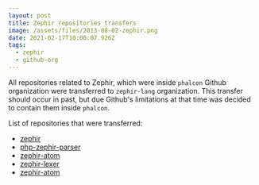 ```yaml
---
layout: post
title: Zephir repositories transfers
image: /assets/files/2013-08-02-zephir.png
date: 2021-02-17T10:00:07.926Z
tags:
  - zephir
  - github-org
---
```


All repositories related to Zephir, which were inside `phalcon` Github organization were transferred to `zephir-lang` organization. 
This transfer should occur in past, but due Github's limitations at that time was decided to contain them inside `phalcon`.

List of repositories that were transferred:

* [zephir](https://github.com/zephir-lang/zephir)
* [php-zephir-parser](https://github.com/zephir-lang/php-zephir-parser)
* [zephir-atom](https://github.com/zephir-lang/zephir-atom)
* [zephir-lexer](https://github.com/zephir-lang/zephir-lexer)
* [zephir-atom](https://github.com/zephir-lang/zephir-atom)
